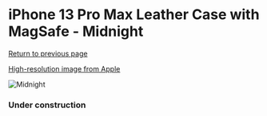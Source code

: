 # iPhone 13 Pro Max Leather Case with MagSafe - Midnight

[Return to previous page](/iphone_13)

[High-resolution image from Apple](https://store.storeimages.cdn-apple.com/8756/as-images.apple.com/is/MM1R3?wid=4500&hei=4500&fmt=png)

<div style="width: 384px"><img src="/everypreview/MM1R3.png" alt="Midnight"></div>

### Under construction
